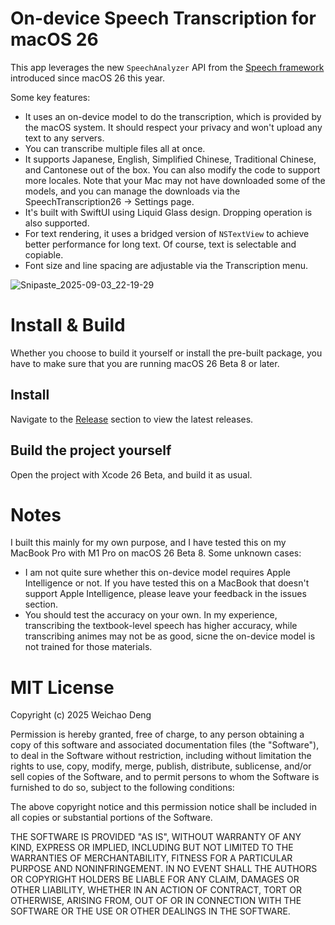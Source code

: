 # On-device Speech Transcription for macOS 26

This app leverages the new `SpeechAnalyzer` API from the [Speech framework](https://developer.apple.com/documentation/speech/bringing-advanced-speech-to-text-capabilities-to-your-app?changes=_1) introduced since macOS 26 this year.

Some key features:

- It uses an on-device model to do the transcription, which is provided by the macOS system. It should respect your privacy and won't upload any text to any servers.
- You can transcribe multiple files all at once.
- It supports Japanese, English, Simplified Chinese, Traditional Chinese, and Cantonese out of the box. You can also modify the code to support more locales. Note that your Mac may not have downloaded some of the models, and you can manage the downloads via the SpeechTranscription26 -> Settings page.
- It's built with SwiftUI using Liquid Glass design. Dropping operation is also supported.
- For text rendering, it uses a bridged version of `NSTextView` to achieve better performance for long text. Of course, text is selectable and copiable.
- Font size and line spacing are adjustable via the Transcription menu.

![Snipaste_2025-09-03_22-19-29](https://github.com/user-attachments/assets/e4a53466-be3c-45a8-b4fc-7c96c7a2be37)

# Install & Build

Whether you choose to build it yourself or install the pre-built package, you have to make sure that you are running macOS 26 Beta 8 or later.

## Install

Navigate to the [Release](https://github.com/JuniperPhoton/SpeechTranscription/releases) section to view the latest releases.

## Build the project yourself

Open the project with Xcode 26 Beta, and build it as usual.

# Notes

I built this mainly for my own purpose, and I have tested this on my MacBook Pro with M1 Pro on macOS 26 Beta 8. Some unknown cases:

- I am not quite sure whether this on-device model requires Apple Intelligence or not. If you have tested this on a MacBook that doesn't support Apple Intelligence, please leave your feedback in the issues section.
- You should test the accuracy on your own. In my experience, transcribing the textbook-level speech has higher accuracy, while transcribing animes may not be as good, sicne the on-device model is not trained for those materials.

# MIT License

Copyright (c) 2025 Weichao Deng

Permission is hereby granted, free of charge, to any person obtaining a copy
of this software and associated documentation files (the "Software"), to deal
in the Software without restriction, including without limitation the rights
to use, copy, modify, merge, publish, distribute, sublicense, and/or sell
copies of the Software, and to permit persons to whom the Software is
furnished to do so, subject to the following conditions:

The above copyright notice and this permission notice shall be included in all
copies or substantial portions of the Software.

THE SOFTWARE IS PROVIDED "AS IS", WITHOUT WARRANTY OF ANY KIND, EXPRESS OR
IMPLIED, INCLUDING BUT NOT LIMITED TO THE WARRANTIES OF MERCHANTABILITY,
FITNESS FOR A PARTICULAR PURPOSE AND NONINFRINGEMENT. IN NO EVENT SHALL THE
AUTHORS OR COPYRIGHT HOLDERS BE LIABLE FOR ANY CLAIM, DAMAGES OR OTHER
LIABILITY, WHETHER IN AN ACTION OF CONTRACT, TORT OR OTHERWISE, ARISING FROM,
OUT OF OR IN CONNECTION WITH THE SOFTWARE OR THE USE OR OTHER DEALINGS IN THE
SOFTWARE.
